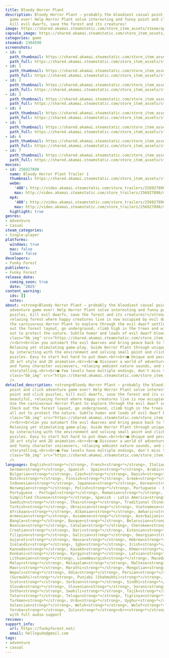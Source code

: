 ```yaml
---
title: Bloody Horror Plant
description: Bloody Horror Plant – probably the bloodiest casual point and click adventure
  game ever! Help Horror Plant solve interesting and funny point and click puzzles,
  kill evil dwarfs, save the forest and its creatures!
image: https://shared.akamai.steamstatic.com/store_item_assets/steam/apps/2304590/header.jpg?t=1731012122
capsule_image: https://shared.akamai.steamstatic.com/store_item_assets/steam/apps/2304590/capsule_231x87.jpg?t=1731012122
categories: game
steamid: 2304590
screenshots:
- id: 0
  path_thumbnail: https://shared.akamai.steamstatic.com/store_item_assets/steam/apps/2304590/ss_40aa8da625b8f05f40187d6a3f1aba78da59a273.600x338.jpg?t=1731012122
  path_full: https://shared.akamai.steamstatic.com/store_item_assets/steam/apps/2304590/ss_40aa8da625b8f05f40187d6a3f1aba78da59a273.1920x1080.jpg?t=1731012122
- id: 1
  path_thumbnail: https://shared.akamai.steamstatic.com/store_item_assets/steam/apps/2304590/ss_c6012cdbe3258f64e4025a52c4edd27d3392c4c4.600x338.jpg?t=1731012122
  path_full: https://shared.akamai.steamstatic.com/store_item_assets/steam/apps/2304590/ss_c6012cdbe3258f64e4025a52c4edd27d3392c4c4.1920x1080.jpg?t=1731012122
- id: 2
  path_thumbnail: https://shared.akamai.steamstatic.com/store_item_assets/steam/apps/2304590/ss_3741779a7be1e1ff29b68abbb855603f00d13e86.600x338.jpg?t=1731012122
  path_full: https://shared.akamai.steamstatic.com/store_item_assets/steam/apps/2304590/ss_3741779a7be1e1ff29b68abbb855603f00d13e86.1920x1080.jpg?t=1731012122
- id: 3
  path_thumbnail: https://shared.akamai.steamstatic.com/store_item_assets/steam/apps/2304590/ss_ca61a9096df7327fd29a7a7f9b3e3ad2338bd1b3.600x338.jpg?t=1731012122
  path_full: https://shared.akamai.steamstatic.com/store_item_assets/steam/apps/2304590/ss_ca61a9096df7327fd29a7a7f9b3e3ad2338bd1b3.1920x1080.jpg?t=1731012122
- id: 4
  path_thumbnail: https://shared.akamai.steamstatic.com/store_item_assets/steam/apps/2304590/ss_0bd0716837d4a7928910993e814bb008bcf07904.600x338.jpg?t=1731012122
  path_full: https://shared.akamai.steamstatic.com/store_item_assets/steam/apps/2304590/ss_0bd0716837d4a7928910993e814bb008bcf07904.1920x1080.jpg?t=1731012122
- id: 5
  path_thumbnail: https://shared.akamai.steamstatic.com/store_item_assets/steam/apps/2304590/ss_d132cdd9b56e0cdb2862ea1d9154d3ce70c03c1a.600x338.jpg?t=1731012122
  path_full: https://shared.akamai.steamstatic.com/store_item_assets/steam/apps/2304590/ss_d132cdd9b56e0cdb2862ea1d9154d3ce70c03c1a.1920x1080.jpg?t=1731012122
- id: 6
  path_thumbnail: https://shared.akamai.steamstatic.com/store_item_assets/steam/apps/2304590/ss_8fac5aa7e38380ff2bbdc6164f0befb914b6b7fe.600x338.jpg?t=1731012122
  path_full: https://shared.akamai.steamstatic.com/store_item_assets/steam/apps/2304590/ss_8fac5aa7e38380ff2bbdc6164f0befb914b6b7fe.1920x1080.jpg?t=1731012122
- id: 7
  path_thumbnail: https://shared.akamai.steamstatic.com/store_item_assets/steam/apps/2304590/ss_bed8daa571d309b6d7ffea5221cf82f59818e3b1.600x338.jpg?t=1731012122
  path_full: https://shared.akamai.steamstatic.com/store_item_assets/steam/apps/2304590/ss_bed8daa571d309b6d7ffea5221cf82f59818e3b1.1920x1080.jpg?t=1731012122
movies:
- id: 256927898
  name: Bloody Horror Plant Trailer 1
  thumbnail: https://shared.akamai.steamstatic.com/store_item_assets/steam/apps/256927898/movie.293x165.jpg?t=1676481209
  webm:
    '480': http://video.akamai.steamstatic.com/store_trailers/256927898/movie480_vp9.webm?t=1676481209
    max: http://video.akamai.steamstatic.com/store_trailers/256927898/movie_max_vp9.webm?t=1676481209
  mp4:
    '480': http://video.akamai.steamstatic.com/store_trailers/256927898/movie480.mp4?t=1676481209
    max: http://video.akamai.steamstatic.com/store_trailers/256927898/movie_max.mp4?t=1676481209
  highlight: true
genres:
- Adventure
- Casual
steam_categories:
- Single-player
platforms:
  windows: true
  mac: false
  linux: false
developers:
- Funky Forest
publishers:
- Funky Forest
release_date:
  coming_soon: true
  date: '2025'
content_warning:
  ids: []
  notes:
about: <strong>Bloody Horror Plant – probably the bloodiest casual point and click
  adventure game ever! Help Horror Plant solve interesting and funny point and click
  puzzles, kill evil dwarfs, save the forest and its creatures!</strong><br>A beautiful,
  relaxing forest where happy creatures live is now occupied by evil dwarves. Use
  the carnivorous Horror Plant to explore through the evil dwarf settlements. Check
  out the forest layout, go underground, climb high in the trees and wipe them all
  out to protect the nature. Subtle humor and loads of evil dwarf blood!<br><br><img
  class="bb_img" src="https://shared.akamai.steamstatic.com/store_item_assets/steam/apps/2304590/extras/gif1.gif?t=1731012122"
  /><br><br>Can you outsmart the evil dwarves and bring peace back to the forest?<br><br>■
  Relaxing yet stimulating game-play. Guide Horror Plant through unique locations
  by interacting with the environment and solving small point and click / hidden-object
  puzzles. Easy to start but hard to put down.<br><br>■ Unique and peculiar hand-drawn
  2D art style and 2D animation.<br><br>■ Discover a world of adventure with immersive
  and funny character voiceovers, relaxing ambient nature sounds, and captivating
  storytelling.<br><br>■ Few levels have multiple endings, don't miss them!<br><br><img
  class="bb_img" src="https://shared.akamai.steamstatic.com/store_item_assets/steam/apps/2304590/extras/gif2.gif?t=1731012122"
  />
detailed_description: <strong>Bloody Horror Plant – probably the bloodiest casual
  point and click adventure game ever! Help Horror Plant solve interesting and funny
  point and click puzzles, kill evil dwarfs, save the forest and its creatures!</strong><br>A
  beautiful, relaxing forest where happy creatures live is now occupied by evil dwarves.
  Use the carnivorous Horror Plant to explore through the evil dwarf settlements.
  Check out the forest layout, go underground, climb high in the trees and wipe them
  all out to protect the nature. Subtle humor and loads of evil dwarf blood!<br><br><img
  class="bb_img" src="https://shared.akamai.steamstatic.com/store_item_assets/steam/apps/2304590/extras/gif1.gif?t=1731012122"
  /><br><br>Can you outsmart the evil dwarves and bring peace back to the forest?<br><br>■
  Relaxing yet stimulating game-play. Guide Horror Plant through unique locations
  by interacting with the environment and solving small point and click / hidden-object
  puzzles. Easy to start but hard to put down.<br><br>■ Unique and peculiar hand-drawn
  2D art style and 2D animation.<br><br>■ Discover a world of adventure with immersive
  and funny character voiceovers, relaxing ambient nature sounds, and captivating
  storytelling.<br><br>■ Few levels have multiple endings, don't miss them!<br><br><img
  class="bb_img" src="https://shared.akamai.steamstatic.com/store_item_assets/steam/apps/2304590/extras/gif2.gif?t=1731012122"
  />
languages: English<strong>*</strong>, French<strong>*</strong>, Italian<strong>*</strong>,
  German<strong>*</strong>, Spanish - Spain<strong>*</strong>, Arabic<strong>*</strong>,
  Bulgarian<strong>*</strong>, Czech<strong>*</strong>, Danish<strong>*</strong>,
  Dutch<strong>*</strong>, Finnish<strong>*</strong>, Greek<strong>*</strong>, Hungarian<strong>*</strong>,
  Indonesian<strong>*</strong>, Japanese<strong>*</strong>, Korean<strong>*</strong>,
  Norwegian<strong>*</strong>, Polish<strong>*</strong>, Portuguese - Brazil<strong>*</strong>,
  Portuguese - Portugal<strong>*</strong>, Romanian<strong>*</strong>, Russian<strong>*</strong>,
  Simplified Chinese<strong>*</strong>, Spanish - Latin America<strong>*</strong>,
  Swedish<strong>*</strong>, Thai<strong>*</strong>, Traditional Chinese<strong>*</strong>,
  Turkish<strong>*</strong>, Ukrainian<strong>*</strong>, Vietnamese<strong>*</strong>,
  Afrikaans<strong>*</strong>, Albanian<strong>*</strong>, Amharic<strong>*</strong>,
  Armenian<strong>*</strong>, Assamese<strong>*</strong>, Azerbaijani<strong>*</strong>,
  Bangla<strong>*</strong>, Basque<strong>*</strong>, Belarusian<strong>*</strong>,
  Bosnian<strong>*</strong>, Catalan<strong>*</strong>, Cherokee<strong>*</strong>,
  Croatian<strong>*</strong>, Dari<strong>*</strong>, Estonian<strong>*</strong>,
  Filipino<strong>*</strong>, Galician<strong>*</strong>, Georgian<strong>*</strong>,
  Gujarati<strong>*</strong>, Hausa<strong>*</strong>, Hebrew<strong>*</strong>, Hindi<strong>*</strong>,
  Icelandic<strong>*</strong>, Igbo<strong>*</strong>, Irish<strong>*</strong>, K'iche'<strong>*</strong>,
  Kannada<strong>*</strong>, Kazakh<strong>*</strong>, Khmer<strong>*</strong>, Kinyarwanda<strong>*</strong>,
  Konkani<strong>*</strong>, Kyrgyz<strong>*</strong>, Latvian<strong>*</strong>,
  Lithuanian<strong>*</strong>, Luxembourgish<strong>*</strong>, Macedonian<strong>*</strong>,
  Malay<strong>*</strong>, Malayalam<strong>*</strong>, Maltese<strong>*</strong>,
  Maori<strong>*</strong>, Marathi<strong>*</strong>, Mongolian<strong>*</strong>,
  Nepali<strong>*</strong>, Odia<strong>*</strong>, Persian<strong>*</strong>, Punjabi
  (Gurmukhi)<strong>*</strong>, Punjabi (Shahmukhi)<strong>*</strong>, Quechua<strong>*</strong>,
  Scots<strong>*</strong>, Serbian<strong>*</strong>, Sindhi<strong>*</strong>, Sinhala<strong>*</strong>,
  Slovak<strong>*</strong>, Slovenian<strong>*</strong>, Sorani<strong>*</strong>,
  Sotho<strong>*</strong>, Swahili<strong>*</strong>, Tajik<strong>*</strong>, Tamil<strong>*</strong>,
  Tatar<strong>*</strong>, Telugu<strong>*</strong>, Tigrinya<strong>*</strong>, Tswana<strong>*</strong>,
  Turkmen<strong>*</strong>, Urdu<strong>*</strong>, Uyghur<strong>*</strong>, Uzbek<strong>*</strong>,
  Valencian<strong>*</strong>, Welsh<strong>*</strong>, Wolof<strong>*</strong>, Xhosa<strong>*</strong>,
  Yoruba<strong>*</strong>, Zulu<strong>*</strong><br><strong>*</strong>languages
  with full audio support
reviews:
support_info:
  url: https://funkyforest.net/
  email: hellogudo@gmail.com
tags:
- adventure
- casual
---
```



